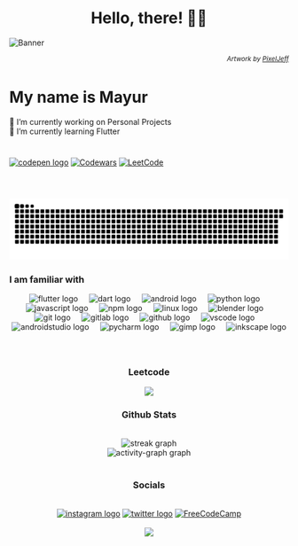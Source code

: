 <h1 align="center"> Hello, there! 👋🏾 </h1>


![Banner](https://64.media.tumblr.com/13d2c753eed929097cc13bbb1d3e482c/244060921ab77c76-5f/s1280x1920/95aba83fc114f2cac774427ffe15541c65c552e3.gifv)

<p align="right"> <i><sup>Artwork by <a href="https://pixeljeff.tumblr.com">PixelJeff</a></small></i></sup>
</p>
  

# My name is Mayur

🔭 I’m currently working on Personal Projects<br>🌱 I’m currently learning Flutter<br><br>


###

<div align="left">
 
  <a href="https://codepen.io/bhonde" target="_blank"><img src="https://img.shields.io/static/v1?message=Codepen&logo=codepen&label=&color=000000&logoColor=white&labelColor=&style=for-the-badge" height="25" alt="codepen logo"  /></a>
  <a href="https://www.codewars.com/users/bhonde" target="_blank"><img src="https://img.shields.io/static/v1?message=codewars&logo=codewars&label=&color=000000&logoColor=white&labelColor=&style=for-the-badge" height="25" alt="Codewars"  /></a>
  <a href="https://leetcode.com/u/bhonde" target="_blank"><img src="https://img.shields.io/static/v1?message=leetcode&logo=leetcode&label=&color=000000&logoColor=white&labelColor=&style=for-the-badge" height="25" alt="LeetCode"  /></a>  
</div>


###
<br clear="both">

<br clear="both">
<img src="https://raw.githubusercontent.com/bhonde/bhonde/output/snake.svg" alt="Snake animation" />

###


<h3 align="left">I am familiar with</h3>

<div align="center">
  <img src="https://cdn.jsdelivr.net/gh/devicons/devicon/icons/flutter/flutter-original.svg" height="30" alt="flutter logo"  />
  <img width="12" />
  <img src="https://cdn.jsdelivr.net/gh/devicons/devicon/icons/dart/dart-original.svg" height="30" alt="dart logo"  />
  <img width="12" />
  <img src="https://cdn.jsdelivr.net/gh/devicons/devicon/icons/android/android-original.svg" height="30" alt="android logo"  />
  <img width="12" />
  <img src="https://cdn.jsdelivr.net/gh/devicons/devicon/icons/python/python-original.svg" height="30" alt="python logo"  />
  <img width="12" />
  <!-- <img src="https://cdn.jsdelivr.net/gh/devicons/devicon/icons/html5/html5-original.svg" height="30" alt="html5 logo"  />
  <img width="12" />
  <img src="https://cdn.jsdelivr.net/gh/devicons/devicon/icons/css3/css3-original.svg" height="30" alt="css3 logo"  />
  <img width="12" /> -->
  <img src="https://cdn.jsdelivr.net/gh/devicons/devicon/icons/javascript/javascript-original.svg" height="30" alt="javascript logo"  />
  <img width="12" />
  <img src="https://cdn.jsdelivr.net/gh/devicons/devicon/icons/npm/npm-original-wordmark.svg" height="30" alt="npm logo"  />
  <img width="12" />
 <!-- <img src="https://cdn.jsdelivr.net/gh/devicons/devicon/icons/mongodb/mongodb-original.svg" height="30" alt="mongodb logo"  />
  <img width="12" />
  <img src="https://cdn.jsdelivr.net/gh/devicons/devicon/icons/firebase/firebase-plain.svg" height="30" alt="firebase logo"  />
  <img width="12" /> -->
  <img src="https://cdn.jsdelivr.net/gh/devicons/devicon/icons/linux/linux-original.svg" height="30" alt="linux logo"  />
  <img width="12" />
  <img src="https://cdn.jsdelivr.net/gh/devicons/devicon/icons/blender/blender-original.svg" height="30" alt="blender logo"  />
  <img width="12" />
  <img src="https://cdn.jsdelivr.net/gh/devicons/devicon/icons/git/git-original.svg" height="30" alt="git logo"  />
  <img width="12" />
  <img src="https://cdn.jsdelivr.net/gh/devicons/devicon/icons/gitlab/gitlab-original.svg" height="30" alt="gitlab logo"  />
  <img width="12" />
  <img src="https://cdn.jsdelivr.net/gh/devicons/devicon/icons/github/github-original.svg" height="30" alt="github logo"  />
  <img width="12" />
  <img src="https://cdn.jsdelivr.net/gh/devicons/devicon/icons/vscode/vscode-original.svg" height="30" alt="vscode logo"  />
  <img width="12" />
  <img src="https://cdn.jsdelivr.net/gh/devicons/devicon/icons/androidstudio/androidstudio-original.svg" height="30" alt="androidstudio logo"  />
  <img width="12" />
  <img src="https://cdn.jsdelivr.net/gh/devicons/devicon/icons/pycharm/pycharm-original.svg" height="30" alt="pycharm logo"  />
  <img width="12" />
  <img src="https://cdn.jsdelivr.net/gh/devicons/devicon/icons/gimp/gimp-original.svg" height="30" alt="gimp logo"  />
  <img width="12" />
  <img src="https://cdn.jsdelivr.net/gh/devicons/devicon/icons/inkscape/inkscape-original.svg" height="30" alt="inkscape logo"  />
</div>

###

<br clear="both">
<h3 align="center">Leetcode</h3>
<p align="center">
  
  <img  align=top flex-grow=1 src="https://leetcard.jacoblin.cool/bhonde?theme=dark&font=Inter&ext=heatmap" />  
</p>


<h3 align="center">Github Stats</h3>

<br clear="both">

<!-- Github Stats: Streaks -->
 <div align="center">
  <img src="https://streak-stats.demolab.com?user=bhonde&locale=en&mode=daily&theme=github_dark&hide_border=true&border_radius=5&order=3" height="200" alt="streak graph"  />
</div>

<!-- Github Stats: Contributions -->
<div align="center">
  <img src="https://github-readme-activity-graph.vercel.app/graph?username=bhonde&radius=16&theme=github-dark&area=true&order=5&hide_border=true&hide_title=false&custom_title=Activity" height="310" alt="activity-graph graph"  />
</div>

  <!-- Github Stats: Stats 
 <div align="center">
  <img src="https://github-readme-stats.vercel.app/api?username=bhonde&hide_title=true&hide_rank=false&show_icons=true&include_all_commits=true&count_private=true&disable_animations=false&theme=github_dark&locale=en&hide_border=true&order=0" height="200" alt="stats graph"  />
</div>
-->   
<br clear="both">

<h3 align="center">Socials</h3>

<br clear="both">

<div align="center">
 <a href="https://www.instagram.com/mb.wtf" target="_blank"><img src="https://img.shields.io/static/v1?message=Instagram&logo=instagram&label=&color=040404&logoColor=6cd064&labelColor=&style=for-the-badge" height="28" alt="instagram logo"  /></a>
  <a href="https://www.x.com/_bhonde" target="_blank"><img src="https://img.shields.io/static/v1?message=Twitter&logo=x&label=&color=040404&logoColor=6cd064&labelColor=&style=for-the-badge" height="28" alt="twitter logo"  /></a>
 <a href="https://www.freecodecamp.org/bhonde" target="_blank"><img src="https://img.shields.io/static/v1?message=FreeCodeCamp&logo=freecodecamp&label=&color=040404&logoColor=6cd064&labelColor=&style=for-the-badge" height="28" alt="FreeCodeCamp"  /></a>
</div>

<br clear="both">

<!-- Visitors Count-->

<div align="center">
  <img src="https://profile-counter.glitch.me/bhonde/count.svg?"  />
</div>


<br clear="both">

